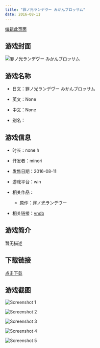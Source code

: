 ```yaml
---
title: "罪ノ光ランデヴー みかんブロッサム"
date: 2016-08-11
---
```

[编辑此页面](https://github.com/ACG-3/ADV3-source/blob/main/source/_posts/games/%E7%BD%AA%E3%83%8E%E5%85%89%E3%83%A9%E3%83%B3%E3%83%87%E3%83%B4%E3%83%BC%20%E3%81%BF%E3%81%8B%E3%82%93%E3%83%96%E3%83%AD%E3%83%83%E3%82%B5%E3%83%A0.md)

## 游戏封面

![罪ノ光ランデヴー みかんブロッサム](https%3A//pan.timero.xyz/onedrive/img_lib_001/%E7%BD%AA%E3%83%8E%E5%85%89%E3%83%A9%E3%83%B3%E3%83%87%E3%83%B4%E3%83%BC%20%E3%81%BF%E3%81%8B%E3%82%93%E3%83%96%E3%83%AD%E3%83%83%E3%82%B5%E3%83%A0_cover.avif)


## 游戏名称

- 日文：罪ノ光ランデヴー みかんブロッサム
- 英文：None
- 中文：None

- 别名：


## 游戏信息

- 时长：none h
- 开发者：minori
- 发售日期：2016-08-11
- 游戏平台：win
- 相关作品：
   - 原作：罪ノ光ランデヴー

- 相关链接：[vndb](https://vndb.org/v37380)


## 游戏简介

暂无描述


## 下载链接

[点击下载](https://pan.timero.xyz/onedrive/adv_lib_001/%E7%BD%AA%E3%83%8E%E5%85%89%E3%83%A9%E3%83%B3%E3%83%87%E3%83%B4%E3%83%BC%20%E3%81%BF%E3%81%8B%E3%82%93%E3%83%96%E3%83%AD%E3%83%83%E3%82%B5%E3%83%A0)


## 游戏截图


![Screenshot 1](https%3A//pan.timero.xyz/onedrive/img_lib_001/%E7%BD%AA%E3%83%8E%E5%85%89%E3%83%A9%E3%83%B3%E3%83%87%E3%83%B4%E3%83%BC%20%E3%81%BF%E3%81%8B%E3%82%93%E3%83%96%E3%83%AD%E3%83%83%E3%82%B5%E3%83%A0_Screenshot_1.avif)

![Screenshot 2](https%3A//pan.timero.xyz/onedrive/img_lib_001/%E7%BD%AA%E3%83%8E%E5%85%89%E3%83%A9%E3%83%B3%E3%83%87%E3%83%B4%E3%83%BC%20%E3%81%BF%E3%81%8B%E3%82%93%E3%83%96%E3%83%AD%E3%83%83%E3%82%B5%E3%83%A0_Screenshot_2.avif)

![Screenshot 3](https%3A//pan.timero.xyz/onedrive/img_lib_001/%E7%BD%AA%E3%83%8E%E5%85%89%E3%83%A9%E3%83%B3%E3%83%87%E3%83%B4%E3%83%BC%20%E3%81%BF%E3%81%8B%E3%82%93%E3%83%96%E3%83%AD%E3%83%83%E3%82%B5%E3%83%A0_Screenshot_3.avif)

![Screenshot 4](https%3A//pan.timero.xyz/onedrive/img_lib_001/%E7%BD%AA%E3%83%8E%E5%85%89%E3%83%A9%E3%83%B3%E3%83%87%E3%83%B4%E3%83%BC%20%E3%81%BF%E3%81%8B%E3%82%93%E3%83%96%E3%83%AD%E3%83%83%E3%82%B5%E3%83%A0_Screenshot_4.avif)

![Screenshot 5](https%3A//pan.timero.xyz/onedrive/img_lib_001/%E7%BD%AA%E3%83%8E%E5%85%89%E3%83%A9%E3%83%B3%E3%83%87%E3%83%B4%E3%83%BC%20%E3%81%BF%E3%81%8B%E3%82%93%E3%83%96%E3%83%AD%E3%83%83%E3%82%B5%E3%83%A0_Screenshot_5.avif)

